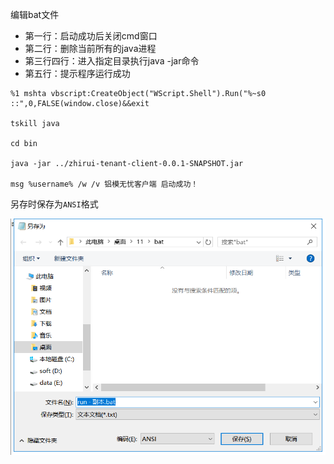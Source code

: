 编辑bat文件

* 第一行：启动成功后关闭cmd窗口
* 第二行：删除当前所有的java进程
* 第三行四行：进入指定目录执行java -jar命令
* 第五行：提示程序运行成功

```basic
%1 mshta vbscript:CreateObject("WScript.Shell").Run("%~s0 ::",0,FALSE(window.close)&&exit

tskill java

cd bin

java -jar ../zhirui-tenant-client-0.0.1-SNAPSHOT.jar

msg %username% /w /v 铝模无忧客户端 启动成功！
```



另存时保存为`ANSI`格式

![1563366781099](media/1563366781099.png)